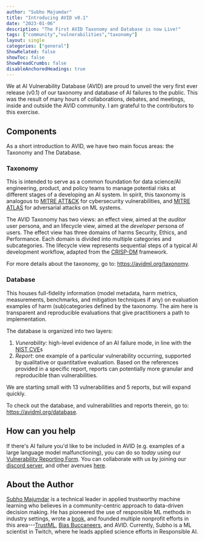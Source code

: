 ```yaml
---
author: "Subho Majumdar"
title: "Introducing AVID v0.1"
date: "2023-01-06"
description: "The First AVID Taxonomy and Database is now Live!"
tags: ["community","vulnerabilities","taxonomy"]
layout: single
categories: ["general"]
ShowRelated: false
showToc: false
ShowBreadCrumbs: false
disableAnchoredHeadings: true
---
```


We at AI Vulnerability Database (AVID) are proud to unveil the very first ever release (v0.1) of our taxonomy and database of AI failures to the public.
This was the result of many hours of collaborations, debates, and meetings, inside and outside the AVID community. I am grateful to the contributors to this exercise.

## Components
As a short introduction to AVID, we have two main focus areas: the Taxonomy and The Database.

### Taxonomy
This is intended to serve as a common foundation for data science/AI engineering, product, and policy teams to manage potential risks at different stages of a developing an AI system. In spirit, this taxonomy is analogous to [MITRE ATT&CK](http://attack.mitre.org/) for cybersecurity vulnerabilities, and [MITRE ATLAS](https://atlas.mitre.org/) for adversarial attacks on ML systems.

The AVID Taxonomy has two views: an effect view, aimed at the *auditor* user persona, and an lifecycle view, aimed at the *developer* persona of users.
The effect view has three domains of harms Security, Ethics, and Performance. Each domain is divided into multiple categories and subcategories.
The lifecycle view represents sequential steps of a typical AI development workflow, adapted from the [CRISP-DM](https://en.wikipedia.org/wiki/Cross-industry_standard_process_for_data_mining) framework.

For more details about the taxonomy, go to: https://avidml.org/taxonomy.

### Database
This houses full-fidelity information (model metadata, harm metrics, measurements, benchmarks, and mitigation techniques if any) on evaluation examples of harm (sub)categories defined by the taxonomy. The aim here is transparent and reproducible evaluations that give practitioners a path to implementation.

The database is organized into two layers:
1. *Vunerability*: high-level evidence of an AI failure mode, in line with the [NIST CVE](https://nvd.nist.gov/vuln)s
2. *Report*: one example of a particular vulnerability occurring, supported by qualitative or quantitative evaluation. Based on the references provided in a specific report, reports can potentially more granular and reproducible than vulnerabilities.

We are starting small with 13 vulnerabilities and 5 reports, but will expand quickly.

To check out the database, and vulnerabilities and reports therein, go to: https://avidml.org/database. 

## How can you help
If there's AI failure you'd like to be included in AVID (e.g. examples of a large language model malfunctioning), you can do so *today* using our [Vulnerability Reporting Form](https://airtable.com/shrOCPagOzxNpgV96). You can collaborate with us by joining our [discord server](https://discord.gg/FcXYZzmv3T), and other avenues [here](https://www.avidml.org/get-involved).

## About the Author
[Subho Majumdar](https://www.subhomajumdar.com) is a technical leader in applied trustworthy machine learning who believes in a community-centric approach to data-driven decision making. He has pioneered the use of responsible ML methods in industry settings, wrote a [book](https://learning.oreilly.com/library/view/practicing-trustworthy-machine/9781098120269), and founded multiple nonprofit efforts in this area---[TrustML](https://www.trustworthyml.org), [Bias Buccaneers](https://biasbounty.ai), and AVID. Currently, Subho is a ML scientist in Twitch, where he leads applied science efforts in Responsible AI.